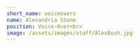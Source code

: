 ```yaml
---
short_name: voiceovers
name: Alexandria Stone
position: Voice-Over<br>
image: /assets/images/staff/AlexBush.jpg
---
```

